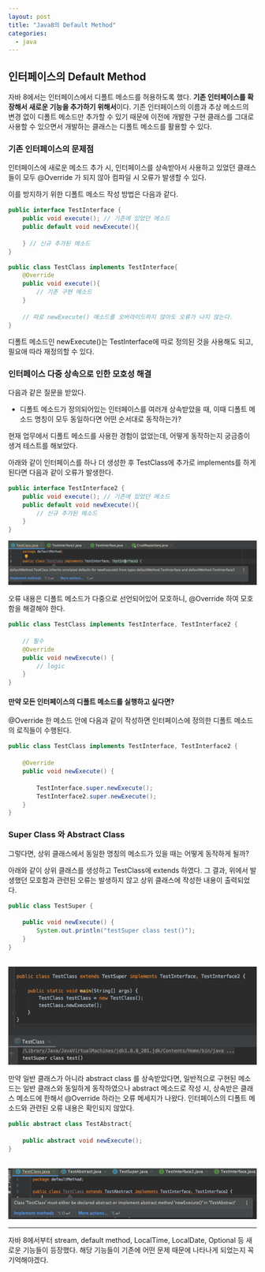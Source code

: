 ```yaml
---
layout: post
title: "Java8의 Default Method"
categories:
  - java
---
```


## 인터페이스의 Default Method
자바 8에서는 인터페이스에서 디폴트 메소드를 허용하도록 했다. 
**기존 인터페이스를 확장해서 새로운 기능을 추가하기 위해서**이다. 기존 인터페이스의 이름과 추상 메소드의 변경 없이 디폴트 메소드만 추가할 수 있기 때문에 
이전에 개발한 구현 클래스를 그대로 사용할 수 있으면서 개발하는 클래스는 디폴트 메소드를 활용할 수 있다.

### 기존 인터페이스의 문제점
인터페이스에 새로운 메소드 추가 시, 인터페이스를 상속받아서 사용하고 있었던 클래스들이 모두 @Override 가 되지 않아 컴파일 시 오류가 발생할 수 있다.

이를 방지하기 위한 디폴트 메소드 작성 방법은 다음과 같다.
```java
public interface TestInterface {
    public void execute(); // 기존에 있었던 메소드
    public default void newExecute(){
        
    } // 신규 추가된 메소드
}
```

```java
public class TestClass implements TestInterface{
    @Override
    public void execute(){
        // 기존 구현 메소드
    }
    
    // 따로 newExecute() 메소드를 오버라이드하지 않아도 오류가 나지 않는다.
}
```
디폴트 메소드인 newExecute()는 TestInterface에 따로 정의된 것을 사용해도 되고, 필요애 따라 재정의할 수 있다.

### 인터페이스 다중 상속으로 인한 모호성 해결
다음과 같은 질문을 받았다.
- 디폴트 메소드가 정의되어있는 인터페이스를 여러개 상속받았을 때, 이때 디폴트 메소드 명칭이 모두 동일하다면 어떤 순서대로 동작하는가?

현재 업무에서 디폴트 메소드를 사용한 경험이 없었는데, 어떻게 동작하는지 궁금증이 생겨 테스트를 해보았다.

아래와 같이 인터페이스를 하나 더 생성한 후 TestClass에 추가로 implements를 하게 된다면 다음과 같이 오류가 발생한다.
```java
public interface TestInterface2 {
    public void execute(); // 기존에 있었던 메소드
    public default void newExecute(){
        // 신규 추가된 메소드
    } 
}
```

![texture theme preview](/img/java/defaultMethod01.png)

오류 내용은 디폴트 메소드가 다중으로 선언되어있어 모호하니, @Override 하여 모호함을 해결해야 한다. 

```java
public class TestClass implements TestInterface, TestInterface2 {

    // 필수
    @Override
    public void newExecute() {
        // logic
    }
}
```

#### 만약 모든 인터페이스의 디폴트 메소드를 실행하고 싶다면?
@Override 한 메소드 안에 다음과 같이 작성하면 인터페이스에 정의한 디폴트 메소드의 로직들이 수행된다.

```java
public class TestClass implements TestInterface, TestInterface2 {

    @Override
    public void newExecute() {

        TestInterface.super.newExecute();
        TestInterface2.super.newExecute();
    }
}
```

### Super Class 와 Abstract Class
그렇다면, 상위 클래스에서 동일한 명칭의 메소드가 있을 때는 어떻게 동작하게 될까?

아래와 같이 상위 클래스를 생성하고 TestClass에 extends 하였다. 
그 결과, 위에서 발생했던 모호함과 관련된 오류는 발생하지 않고 상위 클래스에 작성한 내용이 출력되었다.

```java
public class TestSuper {

    public void newExecute() {
        System.out.println("testSuper class test()");
    }
}
```
<br> ![texture theme preview](/img/java/defaultMethod02.png)

만약 일반 클래스가 아니라 abstract class 를 상속받았다면, 일반적으로 구현된 메소드는 일반 클래스와 동일하게 동작하였으나
abstract 메소드로 작성 시, 상속받은 클래스 메소드에 한해서 @Override 하라는 오류 메세지가 나왔다.
인터페이스의 디폴트 메소드와 관련된 오류 내용은 확인되지 않았다.

```java
public abstract class TestAbstract{

    public abstract void newExecute();
}
```
<br> ![texture theme preview](/img/java/defaultMethod03.png)


---
자바 8에서부터 stream, default method, LocalTime, LocalDate, Optional 등 새로운 기능들이 등장했다. 
해당 기능들이 기존에 어떤 문제 때문에 나타나게 되었는지 꼭 기억해야겠다.
